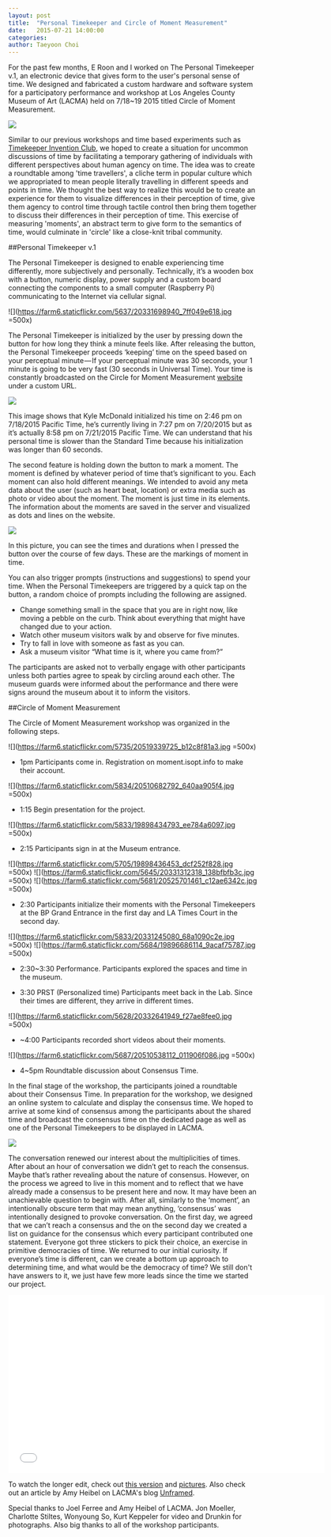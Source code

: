 ```yaml
---
layout: post
title:  "Personal Timekeeper and Circle of Moment Measurement"
date:   2015-07-21 14:00:00
categories:
author: Taeyoon Choi
---
```


For the past few months, E Roon and I worked on The Personal Timekeeper v.1, an electronic device that gives form to the user's personal sense of time. We designed and fabricated a custom hardware and software system for a participatory performance and workshop at Los Angeles County Museum of Art (LACMA) held on 7/18~19 2015 titled Circle of Moment Measurement.

![](https://farm6.staticflickr.com/5711/20510940472_346c61ce83.jpg)

Similar to our previous workshops and time based experiments such as [Timekeeper Invention Club](2014/09/13/TimekeeperInventionClubReport/), we hoped to create a situation for uncommon discussions of time by facilitating a temporary gathering of individuals with different perspectives about human agency on time. The idea was to create a roundtable among 'time travellers', a cliche term in popular culture which we appropriated to mean people literally travelling in different speeds and points in time. We thought the best way to realize this would be to create an experience for them to visualize differences in their perception of time, give them agency to control time through tactile control then bring them together to discuss their  differences in their perception of time. This exercise of measuring 'moments', an abstract term to give form to the semantics of time, would culminate in 'circle' like a close-knit tribal community.


##Personal Timekeeper v.1

The Personal Timekeeper is designed to enable experiencing time differently, more subjectively and personally. Technically, it’s a wooden box with a button, numeric display, power supply and a custom board connecting the components to a small computer (Raspberry Pi) communicating to the Internet via cellular signal.

![](https://farm6.staticflickr.com/5637/20331698940_7ff049e618.jpg =500x)

The Personal Timekeeper is initialized by the user by pressing down the button for how long they think a minute feels like. After releasing the button, the Personal Timekeeper proceeds ‘keeping’ time on the speed based on your perceptual minute — If your perceptual minute was 30 seconds, your 1 minute is going to be very fast (30 seconds in Universal Time). Your time is constantly broadcasted on the Circle for Moment Measurement [website](http://moment.isopt.info/) under a custom URL.

![](https://farm6.staticflickr.com/5756/20519806155_5bc1139b72.jpg)

This image shows that Kyle McDonald initialized his time on 2:46 pm on 7/18/2015 Pacific Time, he’s currently living in 7:27 pm on 7/20/2015 but as it’s actually 8:58 pm on 7/21/2015 Pacific Time. We can understand that his personal time is slower than the Standard Time because his initialization was longer than 60 seconds.

The second feature is holding down the button to mark a moment. The moment is defined by whatever period of time that’s significant to you. Each moment can also hold different meanings. We intended to avoid any meta data about the user (such as heart beat, location) or extra media such as photo or video about the moment. The moment is just time in its elements. The information about the moments are saved in the server and visualized as dots and lines on the website.

![](https://farm6.staticflickr.com/5756/20519806155_5bc1139b72.jpg)

In this picture, you can see the times and durations when I pressed the button over the course of few days. These are the markings of moment in time.

You can also trigger prompts (instructions and suggestions) to spend your time. When the Personal Timekeepers are triggered by a quick tap on the button, a random choice of prompts including the following are assigned.

- Change something small in the space that you are in right now, like moving a pebble on the curb. Think about everything that might have changed due to your action.
- Watch other museum visitors walk by and observe for five minutes.
- Try to fall in love with someone as fast as you can.
- Ask a museum visitor “What time is it, where you came from?”

The participants are asked not to verbally engage with other participants unless both parties agree to speak by circling around each other. The museum guards were informed about the performance and there were signs around the museum about it to inform the visitors.

##Circle of Moment Measurement

The Circle of Moment Measurement workshop was organized in the following steps.

![](https://farm6.staticflickr.com/5735/20519339725_b12c8f81a3.jpg =500x)

- 1pm Participants come in. Registration on moment.isopt.info to make their account.

![](https://farm6.staticflickr.com/5834/20510682792_640aa905f4.jpg =500x)

- 1:15 Begin presentation for the project.

![](https://farm6.staticflickr.com/5833/19898434793_ee784a6097.jpg =500x)

- 2:15 Participants sign in at the Museum entrance.

![](https://farm6.staticflickr.com/5705/19898436453_dcf252f828.jpg =500x)
![](https://farm6.staticflickr.com/5645/20331312318_138bfbfb3c.jpg =500x)
![](https://farm6.staticflickr.com/5681/20525701461_c12ae6342c.jpg =500x)

- 2:30 Participants initialize their moments with the Personal Timekeepers at the BP Grand Entrance in the first day and LA Times Court in the second day.

![](https://farm6.staticflickr.com/5833/20331245080_68a1090c2e.jpg =500x)
![](https://farm6.staticflickr.com/5684/19896686114_9acaf75787.jpg =500x)

- 2:30~3:30 Performance. Participants explored the spaces and time in the museum.

- 3:30 PRST (Personalized time) Participants meet back in the Lab. Since their times are different, they arrive in different times.

![](https://farm6.staticflickr.com/5628/20332641949_f27ae8fee0.jpg =500x)

- ~4:00 Participants recorded short videos about their moments.

![](https://farm6.staticflickr.com/5687/20510538112_011906f086.jpg =500x)

- 4~5pm Roundtable discussion about Consensus Time.

In the final stage of the workshop, the participants joined a roundtable about their Consensus Time. In preparation for the workshop, we designed an online system to calculate and display the consensus time. We hoped to arrive at some kind of consensus among the participants about the shared time and broadcast the consensus time on the dedicated page as well as one of the Personal Timekeepers to be displayed in LACMA.

![](https://farm6.staticflickr.com/5776/20493557966_822e2c2b2e.jpg)

The conversation renewed our interest about the multiplicities of times. After about an hour of conversation we didn’t get to reach the consensus. Maybe that’s rather revealing about the nature of consensus. However, on the process we agreed to live in this moment and to reflect that we have already made a consensus to be present here and now. It may have been an unachievable question to begin with. After all, similarly to the ‘moment’, an intentionally obscure term that may mean anything, ‘consensus’ was intentionally designed to provoke conversation. On the first day, we agreed that we can’t reach a consensus and the on the second day we created a list on guidance for the consensus which every participant contributed one statement. Everyone got three stickers to pick their choice, an exercise in primitive democracies of time. We returned to our initial curiosity. If everyone’s time is different, can we create a bottom up approach to determining time, and what would be the democracy of time? We still don't have answers to it, we just have few more leads since the time we started our project.

<iframe width="640" height="360" src="//www.youtube.com/embed/YF_W7o2YfyA
" frameborder="0" allowfullscreen></iframe>

To watch the longer edit, check out [this version](https://www.youtube.com/watch?v=anycci3nKhY) and [pictures](https://www.flickr.com/photos/80913365@N04/sets/72157657091546896). Also check out an article by Amy Heibel on LACMA's blog [Unframed](http://unframed.lacma.org/2015/08/12/artists-choi-and-kang-bend-time-lacma).

Special thanks to Joel Ferree and Amy Heibel of LACMA. Jon Moeller, Charlotte Stiltes, Wonyoung So, Kurt Keppeler for video and Drunkin for photographs. Also big thanks to all of the workshop participants.

